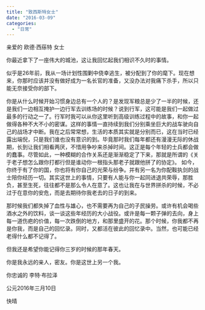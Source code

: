 ```yaml
---
title: "致西斯特女士"
date: "2016-03-09"
categories: 
  - "日常"
---
```


亲爱的 欧德·西蕬特 女士

你最近拿下了一座伟大的城池，这让我回忆起我们相识不久时的事情。

似乎是26年前，我从一场计划性围剿中侥幸逃生，被分配到了你的麾下。现在想来，你那时应该并没有做好成为一名长官的准备，又没办法对我痛下杀手，所以只能无奈接受你的部下。

你是从什么时候开始习惯身边总有一个人的？是发现军粮总是少了一半的时候，还是我们一边相互掩护一边行军去训练场的时候？说到行军，这可能是我们一起做过最多的行动之一了。行军时我可以从你这里听到高级训练过程中的故事，和你一起做得各种不大不小的密谋。这样的事情一直持续到我们分别乘坐巨大的战车驶向自己的战场才中断。我在之后常常想，生活的本质其实就是分别而已，这在当时已经露出端倪，只是我们谁也没有意识的到。毕竟那时我们每年都还有漫漫无际的休战期，长到让我们相看两厌，不惜用争吵来杀掉时间。这正是每个年轻的士兵都会做的蠢事。尽管如此，一种模糊的合作关系还是渐渐稳定了下来，那就是所谓的《关于老子想怎么跟你打都行但是谁动你一根指头那老子就跟他拼了的协定》。 如今，你终于有了你的国，你也将有你自己的光荣与纷争。并有另一名为你配鞍执剑的战士陪你经历一切。其实这世上的事情，只要有人能与你一起同进退共荣辱，那胜负，甚至生死，往往都不是那么令人在意了。这也让我在与世界拼杀的时候，不必过于在意你的安危，而是去期待你我老去的日子的到来。

那时候我们都失掉了血性与雄心，也不需要再为自己的子民操劳。或许有机会喝些酒水之外的饮料，谈一谈这些年经历的大小战役。或许是每一颗子弹的去向，身上每一道伤疤的价值，每一次跌倒的地方，和那里盛开的花。那个时候，你我都不再是你我，而是自己的回忆录。同时，又都活在彼此的回忆录中。当然，也可能已经老得什么都不记得了。

但我还是希望你能记得你三岁的时候的那年春天。

你是我永远的亲人，密友。你是这世上另一个我。

你忠诚的 李特·布拉泽

公元2016年三月10日

快晴
